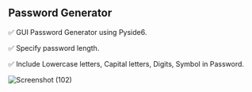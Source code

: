 ## Password Generator

✅ GUI Password Generator using Pyside6.

✅ Specify password length.

✅ Include Lowercase letters, Capital letters, Digits, Symbol in Password.

![Screenshot (102)](https://user-images.githubusercontent.com/88143329/136578243-14326368-2a66-4188-838d-c08fde7fb0dd.png)
